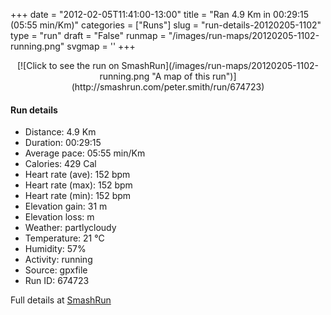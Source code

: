 +++
date = "2012-02-05T11:41:00-13:00"
title = "Ran 4.9 Km in 00:29:15 (05:55 min/Km)"
categories = ["Runs"]
slug = "run-details-20120205-1102"
type = "run"
draft = "False"
runmap = "/images/run-maps/20120205-1102-running.png"
svgmap = '<polyline points="67 0, 65 5, 71 9, 75 18, 70 26, 70 29, 76 37, 76 44, 73 54, 72 62, 75 67, 76 73, 72 81, 73 86, 72 87, 69 95, 68 99, 66 100, 57 97, 35 92, 24 89, 24 90, 25 85">'
+++



<!--more-->

<center>
[![Click to see the run on SmashRun](/images/run-maps/20120205-1102-running.png "A map of this run")](http://smashrun.com/peter.smith/run/674723)
</center>

#### Run details

* Distance: 4.9 Km
* Duration: 00:29:15
* Average pace: 05:55 min/Km
* Calories: 429 Cal
* Heart rate (ave): 152 bpm
* Heart rate (max): 152 bpm
* Heart rate (min): 152 bpm
* Elevation gain: 31 m
* Elevation loss:  m
* Weather: partlycloudy
* Temperature: 21 &deg;C
* Humidity: 57%
* Activity: running
* Source: gpxfile
* Run ID: 674723

Full details at [SmashRun](http://smashrun.com/peter.smith/run/674723)